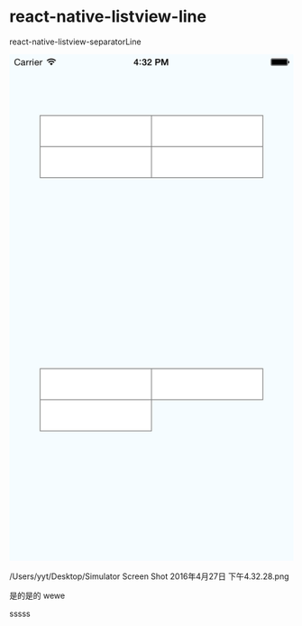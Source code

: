 # react-native-listview-line
react-native-listview-separatorLine

![Alt text](./RNflexbox.png)

/Users/yyt/Desktop/Simulator Screen Shot 2016年4月27日 下午4.32.28.png


是的是的
wewe



sssss